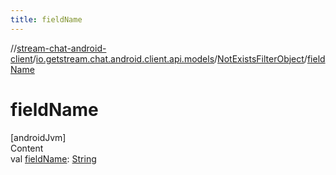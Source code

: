 ```yaml
---
title: fieldName
---
```

//[stream-chat-android-client](../../../index.md)/[io.getstream.chat.android.client.api.models](../index.md)/[NotExistsFilterObject](index.md)/[fieldName](fieldName.md)



# fieldName  
[androidJvm]  
Content  
val [fieldName](fieldName.md): [String](https://kotlinlang.org/api/latest/jvm/stdlib/kotlin/-string/index.html)  



